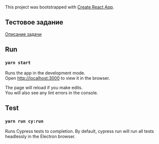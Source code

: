 This project was bootstrapped with [Create React App](https://github.com/facebook/create-react-app).

## Тестовое задание

[Описание задачи](https://dl.funbox.ru/qt-js.pdf)

## Run

### `yarn start`

Runs the app in the development mode.<br />
Open [http://localhost:3000](http://localhost:3000) to view it in the browser.

The page will reload if you make edits.<br />
You will also see any lint errors in the console.

## Test

### `yarn run cy:run`

Runs Cypress tests to completion. By default, cypress run will run all tests headlessly in the Electron browser.
